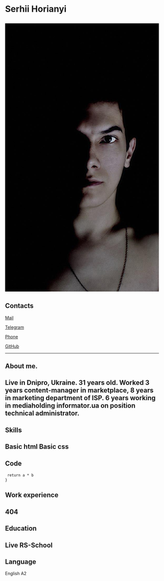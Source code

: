 # Serhii Horianyi
![Photo](/avatar.jpg)
---
## Contacts

[Mail](citellus.suslik@gmail.com)


[Telegram](https://t.me/Suslik_Citellus)


[Phone](tel:+380970915037)


[GitHub](https://github.com/Citellus91)

---
## About me.

Live in Dnipro, Ukraine.
31 years old.
Worked 3 years content-manager in marketplace, 8 years in marketing department of ISP. 6 years working in mediaholding informator.ua on position technical administrator.
---
## Skills

Basic html
Basic css
---
## Code

```function multiply(a, b){
 return a * b
}
```

## Work experience

404
---
## Education

Live
RS-School
---
## Language

English A2
